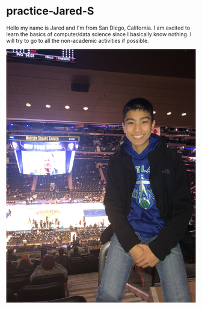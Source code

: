 # practice-Jared-S

Hello my name is Jared and I'm from San Diego, California. 
I am excited to learn the basics of computer/data science since I basically know nothing. 
I will try to go to all the non-academic activities if possible. 

![me](jared-s.jpg.jpg)
